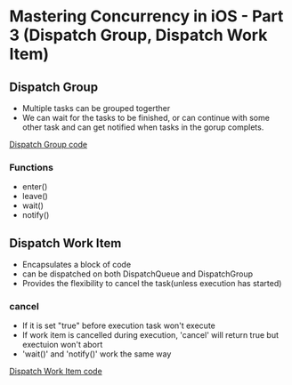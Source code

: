 # Mastering Concurrency in iOS - Part 3 (Dispatch Group, Dispatch Work Item)


## Dispatch Group
- Multiple tasks can be grouped togerther
- We can wait for the tasks to be finished, or can continue with some other task and can get notified when tasks in the gorup complets.

[Dispatch Group code](https://gist.github.com/pallavtrivedi03/02f9b3c4a2601e23b7947e6d54d907d3)


### Functions
- enter()
- leave()
- wait()
- notify()


## Dispatch Work Item
- Encapsulates a block of code
- can be dispatched on both DispatchQueue and DispatchGroup
- Provides the flexibility to cancel the task(unless execution has started)

### cancel
- If it is set "true" before execution task won't execute
- If work item is cancelled during execution, 'cancel' will  return true but exectuion won't abort
- 'wait()' and 'notify()' work the same way

[Dispatch Work Item code](https://gist.github.com/pallavtrivedi03/0ccac69a18f29ba178683ed374e266a5)